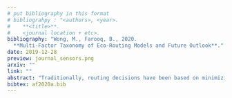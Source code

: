 ```yaml
---
# put bibliography in this format
# bibliograhpy : "<authors>, <year>.
#    **<title>**.
#    <journal location + etc>.
bibliography: "Wong, M., Farooq, B., 2020.
  **Multi-Factor Taxonomy of Eco-Routing Models and Future Outlook**." # surround Title with **<title>**
date: 2019-12-28
preview: journal_sensors.png
arxiv: ""
link: ""
abstract: "Traditionally, routing decisions have been based on minimizing travel time as the associated cost. Eco-routing considers the environmental aspects (e.g., emissions and fuel) as part of the travel cost to mitigate the undesirable impact of transportation systems on the environment. Unlike the exiting eco-routing review papers, this research work aims to provide a three-factor taxonomy at a more disaggregated level from the optimization prospective and map eco-routing studies to the proposed taxonomy. Furthermore, the strengths and weaknesses of the presented models are summarized. Our main findings include: a) a majority of studies optimized one objective at a time, b) the microscopic level of aggregation of the flow and emission/fuel models was rarely employed for large case studies, due to the associated complexity, and c) all of the reviewed studies were applied in a centralized routing system environment. In the near future when intelligent vehicles will be on the roads, a multi-objective distributed routing framework can be employed with a microscopic level of aggregation for both traffic and emission models, which is capable of operating on large-scale networks in real-time. Additionally, short-term spatio-temporal prediction of GHG cost is a crucial aspect to be tackled."
bibtex: af2020a.bib
---
```

